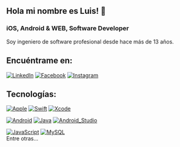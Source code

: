 ## Hola mi nombre es Luis! 👋
### iOS, Android & WEB, Software Developer

Soy ingeniero de software profesional desde hace más de 13 años.

## Encuéntrame en:
[![LinkedIn](https://img.shields.io/badge/LinkedIn-luisantonioacosta?style=for-the-badge&logo=linkedin&logoColor=white&labelColor=101010)](https://www.linkedin.com/in/luisantonioacosta)
[![Facebook](https://img.shields.io/badge/Facebook-@somoscrear?style=for-the-badge&logo=facebook&logoColor=white&labelColor=101010)](https://facebook.com/somoscrear.tk)
[![Instagram](https://img.shields.io/badge/Instagram-@somoscrear?style=for-the-badge&logo=instagram&logoColor=white&labelColor=101010)](https://instagram.com/somoscrear)

## Tecnologías:
[![Apple](https://img.shields.io/badge/iOS-999999?style=for-the-badge&logo=apple&logoColor=white&labelColor=101010)]()
[![Swift](https://img.shields.io/badge/Swift-FA7343?style=for-the-badge&logo=swift&logoColor=white&labelColor=101010)]()
[![Xcode](https://img.shields.io/badge/Xcode-1575F9?style=for-the-badge&logo=xcode&logoColor=white&labelColor=101010)]()

[![Android](https://img.shields.io/badge/Android-3DDC84?style=for-the-badge&logo=android&logoColor=white&labelColor=101010)]()
[![Java](https://img.shields.io/badge/Java-007396?style=for-the-badge&logo=java&logoColor=white&labelColor=101010)]()
[![Android_Studio](https://img.shields.io/badge/Android_Studio-3DDC84?style=for-the-badge&logo=android-studio&logoColor=white&labelColor=101010)]()

[![JavaScript](https://img.shields.io/badge/JavaScript-F7DF1E?style=for-the-badge&logo=javascript&logoColor=white&labelColor=101010)]()
[![MySQL](https://img.shields.io/badge/MySQL-4479A1?style=for-the-badge&logo=mysql&logoColor=white&labelColor=101010)]()
</br>
Entre otras...

<!--
**luisantonioacostas/luisantonioacostas** is a ✨ _special_ ✨ repository because its `README.md` (this file) appears on your GitHub profile.

Here are some ideas to get you started:

- 🔭 I’m currently working on ...
- 🌱 I’m currently learning ...
- 👯 I’m looking to collaborate on ...
- 🤔 I’m looking for help with ...
- 💬 Ask me about ...
- 📫 How to reach me: ...
- 😄 Pronouns: ...
- ⚡ Fun fact: ...
-->
